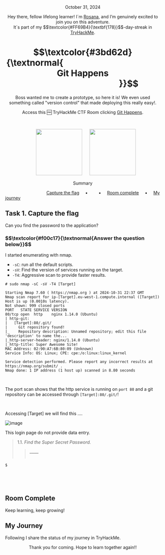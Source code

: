 <p align="center">October 31, 2024</p>
<p align="center">Hey there, fellow lifelong learner! I´m <a href="https://www.linkedin.com/in/rosanafssantos/">Rosana</a>, and I’m genuinely excited to join you on this adventure.<br>
It´s part of my $$\textcolor{#FF69B4}{\textbf{178}}$$-day-streak in  <a href="https://tryhackme.com/r/hacktivities">TryHackMe</a>.</p>

<h1 align="center">
  $$\textcolor{#3bd62d}{\textnormal{&nbsp;&nbsp;&nbsp;&nbsp;&nbsp;&nbsp;&nbsp;&nbsp;&nbsp;&nbsp;&nbsp;&nbsp;&nbsp;&nbsp;&nbsp;&nbsp;&nbsp;&nbsp;&nbsp;&nbsp;&nbsp;&nbsp;&nbsp;&nbsp;&nbsp;&nbsp;&nbsp;&nbsp;&nbsp;&nbsp;&nbsp;&nbsp;&nbsp;&nbsp;&nbsp;&nbsp;&nbsp;&nbsp;&nbsp;&nbsp;&nbsp;&nbsp;&nbsp;&nbsp;&nbsp;&nbsp;&nbsp; Git Happens &nbsp;&nbsp;&nbsp;&nbsp;&nbsp;&nbsp;&nbsp;&nbsp;&nbsp;&nbsp;&nbsp;&nbsp;&nbsp;&nbsp;&nbsp;&nbsp;&nbsp;&nbsp;&nbsp;&nbsp;&nbsp;&nbsp;&nbsp;&nbsp;&nbsp;&nbsp;&nbsp;&nbsp;&nbsp;&nbsp;&nbsp;&nbsp;&nbsp;&nbsp;&nbsp;&nbsp;&nbsp;&nbsp;&nbsp;&nbsp;&nbsp;&nbsp;&nbsp;&nbsp;&nbsp;}}$$
</h1>
<p align="center">Boss wanted me to create a prototype, so here it is! We even used something called "version control" that made deploying this really easy!.</p>
<p align="center">Access this 🆓 TryHackMe CTF Room clicking <a href="https://tryhackme.com/r/room/githappens">Git Happens</a>.</p><br>
<p align="center">
  <img height="150px" hspace="20" src="https://github.com/user-attachments/assets/cd2de457-e1bb-4619-96e1-4cd7d0173d0b">
  <img height="150px" src="https://github.com/user-attachments/assets/9be20102-0d60-4dfa-85eb-44f93b1e4abd">
</p>

<p align="center">Summary</p>

&nbsp;&nbsp;&nbsp;&nbsp;&nbsp;&nbsp;&nbsp;&nbsp;&nbsp;&nbsp;&nbsp;&nbsp;&nbsp;&nbsp;&nbsp;&nbsp;&nbsp;&nbsp;&nbsp;&nbsp;&nbsp;&nbsp;&nbsp;&nbsp;&nbsp;&nbsp;&nbsp;&nbsp;&nbsp;&nbsp;&nbsp;&nbsp;&nbsp; [Capture the flag](#1) &nbsp;&nbsp;&nbsp;&nbsp;▪️&nbsp;&nbsp;&nbsp;&nbsp; &nbsp;&nbsp;&nbsp;&nbsp;▪️&nbsp;&nbsp;&nbsp;&nbsp; [Room complete](#4) &nbsp;&nbsp;&nbsp;&nbsp;▪️&nbsp;&nbsp;&nbsp;&nbsp; [My journey](#5)


<h2>Task 1. Capture the flag<a id='1'></a></h2>

<p>Can you find the password to the application?</p>

<h3 align="left"> $$\textcolor{#f00c17}{\textnormal{Answer the question below}}$$ </h3>

<p>I started enumerating with nmap.</p>

<ul style="list-style-type:square">
    <li><code>-sC</code>: run all the default scripts.</li>
    <li><code>-sV</code>: Find the version of services running on the target.</li>
    <li><code>-T4</code>: Aggressive scan to provide faster results.</li>
</ul></p>

<pre><code># sudo nmap -sC -sV -T4 [Target]

Starting Nmap 7.60 ( https://nmap.org ) at 2024-10-31 22:37 GMT
Nmap scan report for ip-[Target].eu-west-1.compute.internal ([Target])
Host is up (0.0010s latency).
Not shown: 999 closed ports
PORT   STATE SERVICE VERSION
80/tcp open  http    nginx 1.14.0 (Ubuntu)
| http-git: 
|   [Target]:80/.git/
|     Git repository found!
|_    Repository description: Unnamed repository; edit this file 'description' to name the...
|_http-server-header: nginx/1.14.0 (Ubuntu)
|_http-title: Super Awesome Site!
MAC Address: 02:90:A7:6B:80:09 (Unknown)
Service Info: OS: Linux; CPE: cpe:/o:linux:linux_kernel

Service detection performed. Please report any incorrect results at https://nmap.org/submit/ .
Nmap done: 1 IP address (1 host up) scanned in 8.80 seconds
</code></pre><br>

<p>The port scan shows that the http service is running on <code>port 80</code> and a git repository can be accessed through <code>[Target]:80/.git/</code>!</p>
<br>
<p>Accessing [Target] we will find this ....</p>

![image](https://github.com/user-attachments/assets/f5f8f176-500a-46dc-af0e-2a3f5a99437c)

<p>This login page do not provide data entry.</p>


> 1.1. <em>Find the Super Secret Password.</em><br><a id='1.1'></a>
>> <code><strong>____</strong></code><br><br>



<pre><code>$ 


</code></pre><br>



<h2>Room Complete<a id='4'></a></h2>
<p>Keep learning, keep growing!<br>



<h2>My Journey<a id='5'></a></h2>
<p></p>Following I share the status of my journey in TryHackMe.</p>



<p style="text-align: center;">Thank you for coming. Hope to learn together again!!</p>
